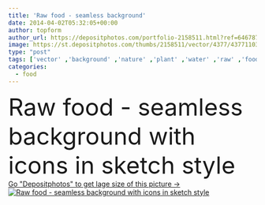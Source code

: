```yaml
---
title: 'Raw food - seamless background'
date: 2014-04-02T05:32:05+00:00
author: topform
author_url: https://depositphotos.com/portfolio-2158511.html?ref=64678756
image: https://st.depositphotos.com/thumbs/2158511/vector/4377/43771103/api_thumb_450.jpg?forcejpeg=true
type: "post"
tags: ['vector' ,'background' ,'nature' ,'plant' ,'water' ,'raw' ,'food' ,'cooking' ,'pattern' ,'fruit' ,'vegetable' ,'tomato' ,'ornate' ,'potato' ,'eggplant' ,'carrot' ,'vegetables' ,'fish' ,'organic' ,'drawing' ,'lettuce' ,'Dieting' ,'juice' ,'sketch' ,'bread' ,'pumpkin' ,'nut' ,'cucumber' ,'doodle' ,'root' ,'vegan' ,'de' ,'beet' ,'broccoli' ,'patron' ,'comida' ,'cibo' ]
categories: 
  - food
---
```

<div aling="center">
            <font size="60"> Raw food - seamless background with icons in sketch style</font>   
</div>
<div>
    <a href='https://st.depositphotos.com/thumbs/2158511/vector/4377/43771103/api_thumb_450.jpg?forcejpeg=true?ref=64678756' target=_blank > Go "Depositphotos" to get lage size of this picture ->
        <img href='https://st.depositphotos.com/thumbs/2158511/vector/4377/43771103/api_thumb_450.jpg?forcejpeg=true?ref=64678756' src='https://st.depositphotos.com/2158511/4377/v/950/depositphotos_43771103-stock-illustration-raw-food-seamless-background.jpg?forcejpeg=true' alt='Raw food - seamless background with icons in sketch style' >
    </a>
</div>
